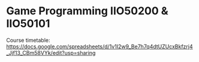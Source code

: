 # Game Programming IIO50200 & IIO50101

Course timetable: https://docs.google.com/spreadsheets/d/1v1I2w9_Be7h7q4dtUZUcxBkfzrj4_Jjf13_CBm58VYk/edit?usp=sharing
